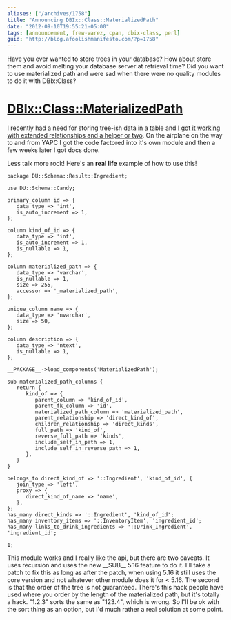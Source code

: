 ```yaml
---
aliases: ["/archives/1758"]
title: "Announcing DBIx::Class::MaterializedPath"
date: "2012-09-10T19:55:21-05:00"
tags: [announcement, frew-warez, cpan, dbix-class, perl]
guid: "http://blog.afoolishmanifesto.com/?p=1758"
---
```

Have you ever wanted to store trees in your database? How about store them and avoid melting your database server at retrieval time? Did you want to use materialized path and were sad when there were no quality modules to do it with DBIx:Class?

# [DBIx::Class::MaterializedPath](https://metacpan.org/pod/release/FREW/DBIx-Class-MaterializedPath-0.001000/lib/DBIx/Class/MaterializedPath.pm)

I recently had a need for storing tree-ish data in a table and [I got it working with extended relationships and a helper or two](https://github.com/frioux/drinkup/commit/8705745a7b5ca72e86f44637aef9249d4ddfc86f). On the airplane on the way to and from YAPC I got the code factored into it's own module and then a few weeks later I got docs done.

Less talk more rock! Here's an **real life** example of how to use this!

    package DU::Schema::Result::Ingredient;

    use DU::Schema::Candy;

    primary_column id => {
       data_type => 'int',
       is_auto_increment => 1,
    };

    column kind_of_id => {
       data_type => 'int',
       is_auto_increment => 1,
       is_nullable => 1,
    };

    column materialized_path => {
       data_type => 'varchar',
       is_nullable => 1,
       size => 255,
       accessor => '_materialized_path',
    };

    unique_column name => {
       data_type => 'nvarchar',
       size => 50,
    };

    column description => {
       data_type => 'ntext',
       is_nullable => 1,
    };

    __PACKAGE__->load_components('MaterializedPath');

    sub materialized_path_columns {
       return {
          kind_of => {
             parent_column => 'kind_of_id',
             parent_fk_column => 'id',
             materialized_path_column => 'materialized_path',
             parent_relationship => 'direct_kind_of',
             children_relationship => 'direct_kinds',
             full_path => 'kind_of',
             reverse_full_path => 'kinds',
             include_self_in_path => 1,
             include_self_in_reverse_path => 1,
          },
       }
    }

    belongs_to direct_kind_of => '::Ingredient', 'kind_of_id', {
       join_type => 'left',
       proxy => {
          direct_kind_of_name => 'name',
       },
    };
    has_many direct_kinds => '::Ingredient', 'kind_of_id';
    has_many inventory_items => '::InventoryItem', 'ingredient_id';
    has_many links_to_drink_ingredients => '::Drink_Ingredient', 'ingredient_id';

    1;

This module works and I really like the api, but there are two caveats. It uses recursion and uses the new \_\_SUB\_\_ 5.16 feature to do it. I'll take a patch to fix this as long as after the patch, when using 5.16 it still uses the core version and not whatever other module does it for < 5.16. The second is that the order of the tree is not guaranteed. There's this hack people have used where you order by the length of the materialized path, but it's totally a hack. "1.2.3" sorts the same as "123.4", which is wrong. So I'll be ok with the sort thing as an option, but I'd much rather a real solution at some point.
